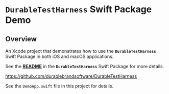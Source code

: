 # **`DurableTestHarness`** Swift Package Demo

## Overview
An Xcode project that demonstrates how to use the **`DurableTestHarness`** Swift Package in both iOS and macOS applications.

See the [**README**](https://github.com/durablebrandsoftware/DurableTestHarness) in the **`DurableTestHarness`** Swift Package for more details.

https://github.com/durablebrandsoftware/DurableTestHarness

 See the `DemoApp.swift` file in this project for details.